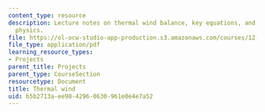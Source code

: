 ```yaml
---
content_type: resource
description: Lecture notes on thermal wind balance, key equations, and the underlying
  physics.
file: https://ol-ocw-studio-app-production.s3.amazonaws.com/courses/12-307-weather-and-climate-laboratory-spring-2009/b5b2713aee9842960630961e0e4e7a52_thermal_wind.pdf
file_type: application/pdf
learning_resource_types:
- Projects
parent_title: Projects
parent_type: CourseSection
resourcetype: Document
title: Thermal wind
uid: b5b2713a-ee98-4296-0630-961e0e4e7a52
---
```

